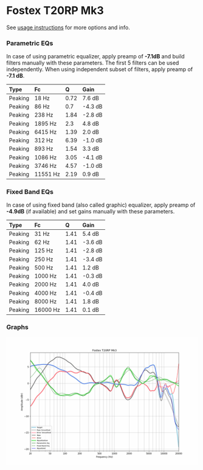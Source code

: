# Fostex T20RP Mk3
See [usage instructions](https://github.com/jaakkopasanen/AutoEq#usage) for more options and info.

### Parametric EQs
In case of using parametric equalizer, apply preamp of **-7.1dB** and build filters manually
with these parameters. The first 5 filters can be used independently.
When using independent subset of filters, apply preamp of **-7.1 dB**.

| Type    | Fc       |    Q | Gain    |
|:--------|:---------|:-----|:--------|
| Peaking | 18 Hz    | 0.72 | 7.6 dB  |
| Peaking | 86 Hz    | 0.7  | -4.3 dB |
| Peaking | 238 Hz   | 1.84 | -2.8 dB |
| Peaking | 1895 Hz  | 2.3  | 4.8 dB  |
| Peaking | 6415 Hz  | 1.39 | 2.0 dB  |
| Peaking | 312 Hz   | 6.39 | -1.0 dB |
| Peaking | 893 Hz   | 1.54 | 3.3 dB  |
| Peaking | 1086 Hz  | 3.05 | -4.1 dB |
| Peaking | 3746 Hz  | 4.57 | -1.0 dB |
| Peaking | 11551 Hz | 2.19 | 0.9 dB  |

### Fixed Band EQs
In case of using fixed band (also called graphic) equalizer, apply preamp of **-4.9dB**
(if available) and set gains manually with these parameters.

| Type    | Fc       |    Q | Gain    |
|:--------|:---------|:-----|:--------|
| Peaking | 31 Hz    | 1.41 | 5.4 dB  |
| Peaking | 62 Hz    | 1.41 | -3.6 dB |
| Peaking | 125 Hz   | 1.41 | -2.8 dB |
| Peaking | 250 Hz   | 1.41 | -3.4 dB |
| Peaking | 500 Hz   | 1.41 | 1.2 dB  |
| Peaking | 1000 Hz  | 1.41 | -0.3 dB |
| Peaking | 2000 Hz  | 1.41 | 4.0 dB  |
| Peaking | 4000 Hz  | 1.41 | -0.4 dB |
| Peaking | 8000 Hz  | 1.41 | 1.8 dB  |
| Peaking | 16000 Hz | 1.41 | 0.1 dB  |

### Graphs
![](./Fostex%20T20RP%20Mk3.png)